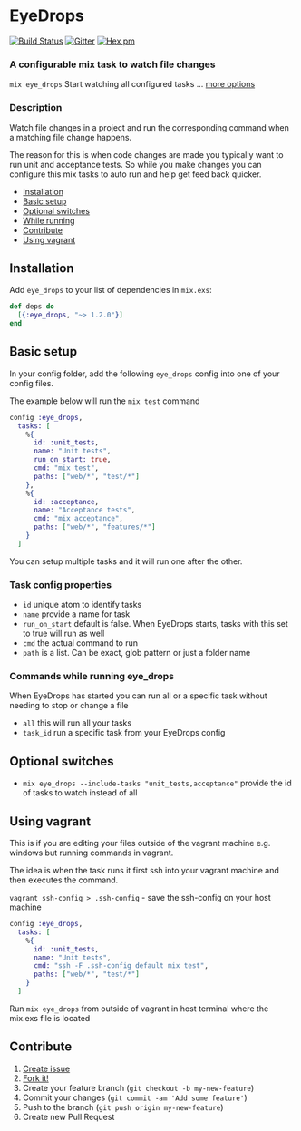 # EyeDrops

[![Build Status](https://travis-ci.org/rkotze/eye_drops.svg?branch=master)](https://travis-ci.org/rkotze/eye_drops) 
[![Gitter](https://badges.gitter.im/rkotze/eye_drops.svg)](https://gitter.im/rkotze/eye_drops?utm_source=badge&utm_medium=badge&utm_campaign=pr-badge)
[![Hex pm](https://img.shields.io/hexpm/v/eye_drops.svg?style=flat)](https://hex.pm/packages/eye_drops)

### A configurable mix task to watch file changes

`mix eye_drops` Start watching all configured tasks ... [more options](#optional-switches)

### Description

Watch file changes in a project and run the corresponding command when a matching file change happens.

The reason for this is when code changes are made you typically want to run unit and acceptance tests. So while you make changes you can configure this mix tasks to auto run and help get feed back quicker.

* [Installation](#installation)
* [Basic setup](#basic-setup)
* [Optional switches](#optional-switches)
* [While running](#commands-while-running-eye_drops)
* [Contribute](#contribute)
* [Using vagrant](#using-vagrant)

## Installation

Add `eye_drops` to your list of dependencies in `mix.exs`:

```elixir
def deps do
  [{:eye_drops, "~> 1.2.0"}]
end
```

## Basic setup

In your config folder, add the following `eye_drops` config into one of your config files.

The example below will run the `mix test` command

```elixir
config :eye_drops, 
  tasks: [
    %{
      id: :unit_tests,
      name: "Unit tests",
      run_on_start: true,
      cmd: "mix test",
      paths: ["web/*", "test/*"]
    },
    %{
      id: :acceptance,
      name: "Acceptance tests",
      cmd: "mix acceptance",
      paths: ["web/*", "features/*"]
    }
  ]
```

You can setup multiple tasks and it will run one after the other.

### Task config properties

- `id` unique atom to identify tasks
- `name` provide a name for task
- `run_on_start` default is false. When EyeDrops starts, tasks with this set to true will run as well  
- `cmd` the actual command to run
- `path` is a list. Can be exact, glob pattern or just a folder name

### Commands while running eye_drops

When EyeDrops has started you can run all or a specific task without needing to stop or change a file

- `all` this will run all your tasks
- `task_id` run a specific task from your EyeDrops config

## Optional switches

- `mix eye_drops --include-tasks "unit_tests,acceptance"` provide the id of tasks to watch instead of all

## Using vagrant

This is if you are editing your files outside of the vagrant machine e.g. windows but running commands in vagrant.

The idea is when the task runs it first ssh into your vagrant machine and then executes the command.

`vagrant ssh-config > .ssh-config` - save the ssh-config on your host machine

```elixir
config :eye_drops, 
  tasks: [
    %{
      id: :unit_tests,
      name: "Unit tests",
      cmd: "ssh -F .ssh-config default mix test",
      paths: ["web/*", "test/*"]
    }
  ]
```

Run `mix eye_drops` from outside of vagrant in host terminal where the mix.exs file is located

## Contribute

1. [Create issue](http://github.com/rkotze/eye_drops/issues)
2. [Fork it!](http://github.com/rkotze/eye_drops/fork)
3. Create your feature branch (`git checkout -b my-new-feature`)
4. Commit your changes (`git commit -am 'Add some feature'`)
5. Push to the branch (`git push origin my-new-feature`)
6. Create new Pull Request